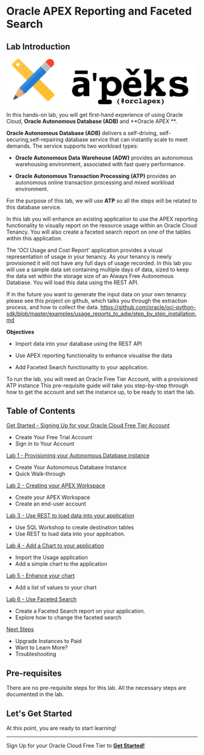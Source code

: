 # Oracle APEX Reporting and Faceted Search

## Lab Introduction

![Autonomous](./images/apex.png)

In this hands-on lab, you will get first-hand experience of using Oracle Cloud, **Oracle Autonomous Database (ADB)** and **Oracle APEX **.

**Oracle Autonomous Database (ADB)** delivers a self-driving, self-securing,self-repairing database service that can instantly scale to meet demands. The service supports two workload types:

-   **Oracle Autonomous Data Warehouse (ADW)** provides an autonomous warehousing environment, associated with fast query performance.

-   **Oracle Autonomous Transaction Processing (ATP)** provides an autonomous online transaction processing and mixed workload environment.

For the purpose of this lab, we will use **ATP** so all the steps will be related to this database service.

In this lab you will enhance an existing application to use the APEX reporting functionality to visually report on the resource usage within an Oracle Cloud Tenancy. You will also create a faceted search report on one of the tables within this application.

The \'OCI Usage and Cost Report\' application provides a visual representation of usage in your tenancy. As your tenancy is newly provisioned it will not have any full days of usage recorded. In this lab you will use a sample data set containing multiple days of data, sized to keep the data set within the storage size of an Always Free Autonomous Database. You will load this data using the REST API.

If in the future you want to generate the input data on your own tenancy please see this project on github, which talks you through the extraction process, and how to collect the data.
<https://github.com/oracle/oci-python-sdk/blob/master/examples/usage_reports_to_adw/step_by_step_installation.md>

**Objectives**

-   Import data into your database using the REST API

-   Use APEX reporting functionality to enhance visualise the data

-   Add Faceted Search functionality to your application.

To run the lab, you will need an Oracle Free Tier Account, with a provisioned ATP instance  This pre-requisite guide will take you step-by-step through how to get the account and set the instance up, to be ready to start the lab.

## Table of Contents

[Get Started - Signing Up for your Oracle Cloud Free Tier Account](./Lab000/README.md)

- Create Your Free Trial Account
- Sign in to Your Account

[Lab 1 - Provisioning your Autonomous Database instance](./Lab100/README.md)

- Create Your Autonomous Database Instance
- Quick Walk-through

[Lab 2 - Creating your APEX Workspace](./Lab200/README.md)

- Create your APEX Workspace
- Create an end-user account

[Lab 3 - Use REST to load data into your application](./Lab300/README.md)

- Use SQL Workshop to create destination tables
- Use REST to load data into your application.

[Lab 4 - Add a Chart to your application](./Lab400/README.md)

- Import the Usage application
- Add a simple chart to the application

[Lab 5 - Enhance your chart](./Lab500/README.md)

- Add a list of values to your chart

[Lab 6 - Use Faceted Search](./Lab600/README.md)

- Create a Faceted Search report on your application.
- Explore how to change the faceted search

[Next Steps](./Next/README.md)

- Upgrade Instances to Paid
- Want to Learn More?
- Troubleshooting

## Pre-requisites

There are no pre-requisite steps for this lab. All the necessary steps are documented in the lab. 

## Let's Get Started

At this point, you are ready to start learning!

---

Sign Up for your Oracle Cloud Free Tier to [**Get Started!**](./Lab000/README.md)

